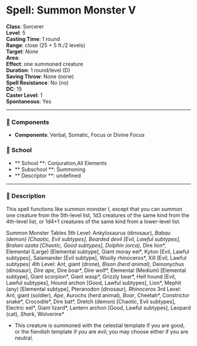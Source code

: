 
# Spell: Summon Monster V
**Class**: Sorcerer  
**Level**: 5  
**Casting Time**: 1 round  
**Range**: close (25 + 5 ft./2 levels)  
**Target**: _None_  
**Area**:   
**Effect**: one summoned creature  
**Duration**: 1 round/level (D)  
**Saving Throw**: None (none)  
**Spell Resistance**: No (no)  
**DC**: 15  
**Caster Level**: 1  
**Spontaneous**: Yes

---

### 🔮 Components
- **Components**: Verbal, Somatic, Focus or Divine Focus

### 🏫 School
- ** School **: Conjuration,All Elements
- ** Subschool **: Summoning
- ** Descriptor **: undefined
---

### 📜 Description
This spell functions like summon monster I, except that you can summon one creature from the 5th-level list, 1d3 creatures of the same kind from the 4th-level list, or 1d4+1 creatures of the same kind from a lower-level list.

Summon Monster Tables
5th Level: Ankylosaurus (dinosaur)*, Babau (demon) [Chaotic, Evil subtypes], Bearded devil [Evil, Lawful subtypes], Bralani azata [Chaotic, Good subtypes], Dolphin (orca)*, Dire lion*, Elemental (Large) [Elemental subtype], Giant moray eel*, Kyton [Evil, Lawful subtypes], Salamander [Evil subtype], Woolly rhinoceros*, Xill [Evil, Lawful subtypes]
4th Level: Ant, giant (drone)*, Bison (herd animal)*, Deinonychus (dinosaur)*, Dire ape*, Dire boar*, Dire wolf*, Elemental (Medium) [Elemental subtype], Giant scorpion*, Giant wasp*, Grizzly bear*, Hell hound [Evil, Lawful subtypes], Hound archon [Good, Lawful subtypes], Lion*, Mephit (any) [Elemental subtype], Pteranodon (dinosaur)*, Rhinoceros*
3rd Level: Ant, giant (soldier)*, Ape*, Aurochs (herd animal)*, Boar*, Cheetah*, Constrictor snake*, Crocodile*, Dire bat*, Dretch (demon) [Chaotic, Evil subtypes], Electric eel*, Giant lizard*, Lantern archon [Good, Lawful subtypes], Leopard (cat)*, Shark*, Wolverine*
 * This creature is summoned with the celestial template if you are good, or the fiendish template if you are evil; you may choose either if you are neutral.
